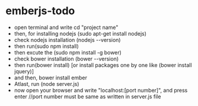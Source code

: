 emberjs-todo
============

* open terminal and write cd "project name"
* then, for installing nodejs (sudo apt-get install nodejs)
* check nodejs installation (nodejs --version)
* then run(sudo npm install)
* then excute the (sudo npm install -g bower)
* check bower installation (bower --version)
* then run(bower install) [or install packages one by one like (bower install jquery)]
* and then, bower install ember
* Atlast, run (node server.js)
* now open your browser and write "localhost:[port number]", and press enter   //port number must be same as written in server.js file

